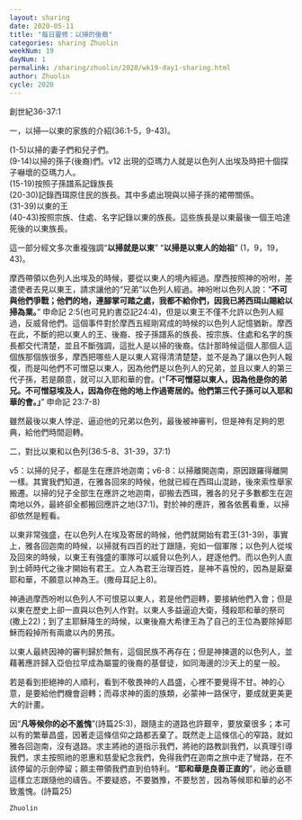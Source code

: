 ```yaml
---
layout: sharing
date: 2020-05-11
title: "每日靈修：以掃的後裔"
categories: sharing Zhuolin
weekNum: 19
dayNum: 1
permalink: /sharing/zhuolin/2020/wk19-day1-sharing.html
author: Zhuolin
cycle: 2020
---
```


創世紀36-37:1    

一，以掃—以東的家族的介紹(36:1-5，9-43)。  

(1-5)以掃的妻子們和兒子們。  
(9-14)以掃的孫子(後裔)們。v12 出現的亞瑪力人就是以色列人出埃及時把十個探子嚇壞的亞瑪力人。  
(15-19)按照子孫譜系記錄族長  
(20-30)記錄西珥原住民的族長。其中多處出現與以掃子孫的裙帶關係。  
(31-39)以東的王  
(40-43)按照宗族、住處、名字記錄以東的族長。這些族長是以東最後一個王哈達死後的以東族長。  

這一部分經文多次重複強調“**以掃就是以東**” “**以掃是以東人的始祖**” (1，9，19，43)。  

摩西帶領以色列人出埃及的時候，要從以東人的境內經過。摩西按照神的吩咐，差遣使者去見以東王，請求讓他的“兄弟”以色列人經過。神吩咐以色列人說：“**不可與他們爭戰；他們的地，連腳掌可踏之處，我都不給你們，因我已將西珥山賜給以掃為業。**” 申命記 2:5(也可見約書亞記24:4)，但是以東王不僅不允許以色列人經過，反威脅他們。這個事件對於摩西五經剛寫成的時候的以色列人記憶猶新。摩西在此，不斷的把以東人的王、後裔、按子孫譜系的族長、按宗族、住處和名字的族長都交代清楚，並且不斷強調，這批人是以掃的後裔。估計那時候這個人那個人這個族那個族很多，摩西把哪些人是以東人寫得清清楚楚，並不是為了讓以色列人報復，而是叫他們不可憎惡以東人，因為他們是以色列人的兄弟，並且以東人的第三代子孫，若是願意，就可以入耶和華的會。(“**「不可憎惡以東人，因為他是你的弟兄。不可憎惡埃及人，因為你在他的地上作過寄居的。他們第三代子孫可以入耶和華的會。」**” 申命記 23:7-8)  

雖然最後以東人悖逆、逼迫他的兄弟以色列，最後被神審判，但是神有足夠的恩典，給他們時間迴轉。  

二，對比以東和以色列(36:5-8、31-39，37:1)  

v5：以掃的兒子，都是生在應許地迦南；v6-8：以掃離開迦南，原因跟羅得離開一樣。其實我們知道，在雅各回來的時候，他就已經在西珥山混跡，後來索性舉家搬遷。以掃的兒子全部生在應許之地迦南，卻搬去西珥，雅各的兒子多數都生在迦南地以外，最終卻全都搬回應許之地(37:1)。對於神的應許，雅各依舊看重，以掃卻依然是輕看。  

以東非常強盛，在以色列人在埃及寄居的時候，他們就開始有君王(31-39)，事實上，雅各回迦南的時候，以掃就有四百的壯丁跟隨，宛如一個軍隊；以色列人從埃及回來的時候，以東王有強盛的軍隊可以威脅以色列人，趕逐他們。而以色列人直到士師時代之後才開始有君王。立人為君王治理百姓，是神不喜悅的，因為是厭棄耶和華，不願意以神為王。(撒母耳記上8)。  

神通過摩西吩咐以色列人不可恨惡以東人，若是他們迴轉，要接納他們入會；但是以東在歷史上卻一直與以色列人作對。以東人多益逼迫大衛，殘殺耶和華的祭司(撒上22)；到了主耶穌降生的時候，以東後裔大希律王為了自己的王位為要除掉耶穌而殺掉所有兩歲以內的男孩。  

以東人最終因神的審判歸於無有，這個民族不再存在；但是神揀選的以色列人，並藉著應許歸入亞伯拉罕成為屬靈的後裔的基督徒，如同海邊的沙天上的星一般。  

若是看到拒絕神的人順利，看到不敬畏神的人昌盛，心裡不要覺得不甘。神的心意，是要給他們機會迴轉；而尋求神的面的族類，必蒙神一路保守，要成就更美更大的計畫。  

因“**凡等候你的必不羞愧**”(詩篇25:3)，跟隨主的道路也許艱辛，要放棄很多；本可以有的繁華昌盛，因著走這條信仰之路都丟棄了。既然走上這條信心的窄路，就如雅各回迦南，沒有退路。求主將祂的道指示我們，將祂的路教訓我們，以真理引導我們，求主按照祂的恩惠和慈愛紀念我們，免得我們在迦南之旅中走了彎路，在不該停留的示劍停留；願主帶領我們直到伯特利。“**耶和華是良善正直的**”，祂必垂聽這樣立志跟隨他的禱告。不要疑惑，不要猶豫，不要愁苦，因為等候耶和華的必不致羞愧。(詩篇25)  

`Zhuolin`
